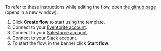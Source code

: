 To refer to these instructions while editing the flow, open [the github page](https://github.com/ot4i/app-connect-templates/blob/master/resources/markdown/Create%20targeted%20contact%20lists%20in%20Eventbrite%20based%20on%20unconverted%20Salesforce%20leads%20and%20geography_instructions.md) (opens in a new window).

1. Click **Create flow** to start using the template.
1. Connect to your [Eventbrite account](https://ibm.biz/aaseventbrite).
1. Connect to your [Salesforce account](https://ibm.biz/aassalesforce).
1. Connect to your [Slack account](https://ibm.biz/aasslack).
1. To start the flow, in the banner click **Start flow**.

